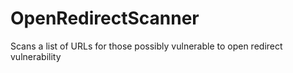 # OpenRedirectScanner
Scans a list of URLs for those possibly vulnerable to open redirect vulnerability
